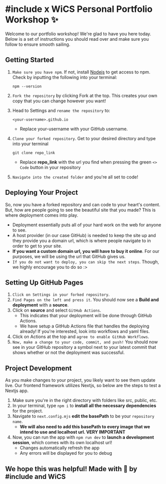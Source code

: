 # #include x WiCS Personal Portfolio Workshop ✨

Welcome to our portfolio workshop! We're glad to have you here today. Below is a set of instructions you should read over and make sure you follow to ensure smooth sailing.

## Getting Started

1. `Make sure you have npm`. If not, install [Nodejs](https://nodejs.org/en/download/) to get access to npm. Check by inputting the following into your terminal:
   
   ```
   npm --version
   ```
2. `Fork the repository` by clicking Fork at the top. This creates your own copy that you can change however you want!
3. Head to Settings and `rename the repository` to:
   
   ```
   <your-username>.github.io
   ```
   - Replace your-username with your GitHub username.
4. `Clone your forked repository`. Get to your desired directory and type into your terminal
   
   ```
   git clone repo_link
   ```
   - Replace **repo_link** with the url you find when pressing the green `<> Code` button in your repository
5. `Navigate into the created folder` and you're all set to code!

## Deploying Your Project

So, now you have a forked repository and can code to your heart's content. But, how are people going to see the beautiful site that you made? This is where deployment comes into play.

- Deployment essentially puts all of your hard work on the web for anyone to see.
- A host provider (in our case GitHub) is needed to keep the site up and they provide you a domain url, which is where people navigate to in order to get to your site.
- **If you want a custom domain url, you will have to buy it online**. For our purposes, we will be using the url that GitHub gives us.
- `If you do not want to deploy, you can skip the next steps`. Though, we highly encourage you to do so :>

## Setting Up GitHub Pages

1. `Click on Settings in your forked repository`.
2. `Find Pages on the left and press it`. You should now see a **Build and deployment** with a **source**.
3. Click on **source** and select `GitHub Actions`.
   - This indicates that your deployment will be done through GitHub Actions.
   - We have setup a GitHub Actions file that handles the deploying already! If you're interested, look into workflows and yaml files.
4. Click on Actions at the top and `agree to enable GitHub Workflows`.
5. `Now, make a change to your code, commit, and push!` You should now see in your GitHub repository a symbol next to your latest commit that shows whether or not the deployment was successful.

## Project Development

As you make changes to your project, you likely want to see them update live. Our frontend framework utilizes Nextjs, so below are the steps to test a Nextjs app.

1. Make sure you're in the right directory with folders like src, public, etc.
2. In your terminal, type `npm i` to **install all the necessary dependencies** for the project.
3. Navigate to ```next.config.mjs``` **edit the basePath** to be your ```repository name```.
   - **We will also need to add this basePath to every image that we intend to use and localhost url. VERY IMPORTANT**
4. Now, you can run the app with `npm run dev` to **launch a development session**, which comes with its own localhost url!
   - Changes automatically refresh the app
   - Any errors will be displayed for you to debug

## We hope this was helpful! Made with 💜 by #include and WiCS
